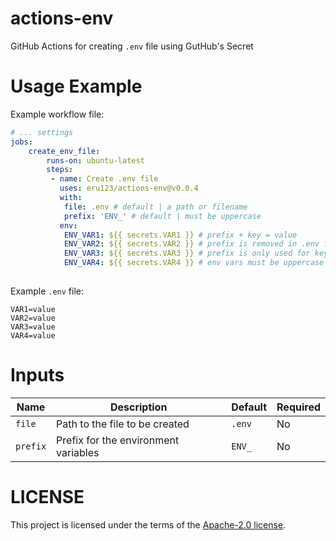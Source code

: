 # actions-env
GitHub Actions for creating `.env` file using GutHub's Secret

# Usage Example
Example workflow file:

```yaml
# ... settings
jobs:
    create_env_file:
        runs-on: ubuntu-latest
        steps:
         - name: Create .env file
           uses: eru123/actions-env@v0.0.4
           with:
            file: .env # default | a path or filename
            prefix: 'ENV_' # default | must be uppercase
           env:
            ENV_VAR1: ${{ secrets.VAR1 }} # prefix + key = value
            ENV_VAR2: ${{ secrets.VAR2 }} # prefix is removed in .env file
            ENV_VAR3: ${{ secrets.VAR3 }} # prefix is only used for key lookup
            ENV_VAR4: ${{ secrets.VAR4 }} # env vars must be uppercase
           
```

Example `.env` file:
```env
VAR1=value
VAR2=value
VAR3=value
VAR4=value
```

# Inputs
| Name | Description | Default | Required |
| --- | --- | --- | --- |
| `file` | Path to the file to be created | `.env` | No |
| `prefix` | Prefix for the environment variables | `ENV_` | No |

# LICENSE
This project is licensed under the terms of the [Apache-2.0 license](LICENSE).
